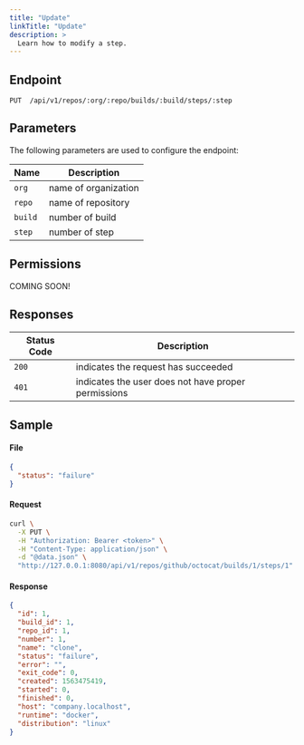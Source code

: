 ```yaml
---
title: "Update"
linkTitle: "Update"
description: >
  Learn how to modify a step.
---
```


## Endpoint

```
PUT  /api/v1/repos/:org/:repo/builds/:build/steps/:step
```

## Parameters

The following parameters are used to configure the endpoint:

| Name    | Description          |
| ------- | -------------------- |
| `org`   | name of organization |
| `repo`  | name of repository   |
| `build` | number of build      |
| `step`  | number of step       |

## Permissions

COMING SOON!

## Responses

| Status Code | Description                                         |
| ----------- | --------------------------------------------------- |
| `200`       | indicates the request has succeeded                 |
| `401`       | indicates the user does not have proper permissions |

## Sample

#### File

```json
{
  "status": "failure"
}
```

#### Request

```sh
curl \
  -X PUT \
  -H "Authorization: Bearer <token>" \
  -H "Content-Type: application/json" \
  -d "@data.json" \
  "http://127.0.0.1:8080/api/v1/repos/github/octocat/builds/1/steps/1"
```

#### Response

```json
{
  "id": 1,
  "build_id": 1,
  "repo_id": 1,
  "number": 1,
  "name": "clone",
  "status": "failure",
  "error": "",
  "exit_code": 0,
  "created": 1563475419,
  "started": 0,
  "finished": 0,
  "host": "company.localhost",
  "runtime": "docker",
  "distribution": "linux"
}
```

